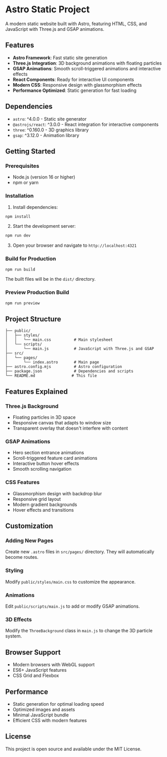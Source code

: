 # Astro Static Project

A modern static website built with Astro, featuring HTML, CSS, and JavaScript with Three.js and GSAP animations.

## Features

- **Astro Framework**: Fast static site generation
- **Three.js Integration**: 3D background animations with floating particles
- **GSAP Animations**: Smooth scroll-triggered animations and interactive effects
- **React Components**: Ready for interactive UI components
- **Modern CSS**: Responsive design with glassmorphism effects
- **Performance Optimized**: Static generation for fast loading

## Dependencies

- `astro`: ^4.0.0 - Static site generator
- `@astrojs/react`: ^3.0.0 - React integration for interactive components
- `three`: ^0.160.0 - 3D graphics library
- `gsap`: ^3.12.0 - Animation library

## Getting Started

### Prerequisites

- Node.js (version 16 or higher)
- npm or yarn

### Installation

1. Install dependencies:
```bash
npm install
```

2. Start the development server:
```bash
npm run dev
```

3. Open your browser and navigate to `http://localhost:4321`

### Build for Production

```bash
npm run build
```

The built files will be in the `dist/` directory.

### Preview Production Build

```bash
npm run preview
```

## Project Structure

```
├── public/
│   ├── styles/
│   │   └── main.css          # Main stylesheet
│   └── scripts/
│       └── main.js           # JavaScript with Three.js and GSAP
├── src/
│   └── pages/
│       └── index.astro       # Main page
├── astro.config.mjs          # Astro configuration
├── package.json              # Dependencies and scripts
└── README.md                # This file
```

## Features Explained

### Three.js Background
- Floating particles in 3D space
- Responsive canvas that adapts to window size
- Transparent overlay that doesn't interfere with content

### GSAP Animations
- Hero section entrance animations
- Scroll-triggered feature card animations
- Interactive button hover effects
- Smooth scrolling navigation

### CSS Features
- Glassmorphism design with backdrop blur
- Responsive grid layout
- Modern gradient backgrounds
- Hover effects and transitions

## Customization

### Adding New Pages
Create new `.astro` files in `src/pages/` directory. They will automatically become routes.

### Styling
Modify `public/styles/main.css` to customize the appearance.

### Animations
Edit `public/scripts/main.js` to add or modify GSAP animations.

### 3D Effects
Modify the `ThreeBackground` class in `main.js` to change the 3D particle system.

## Browser Support

- Modern browsers with WebGL support
- ES6+ JavaScript features
- CSS Grid and Flexbox

## Performance

- Static generation for optimal loading speed
- Optimized images and assets
- Minimal JavaScript bundle
- Efficient CSS with modern features

## License

This project is open source and available under the MIT License.
